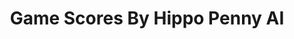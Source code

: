 ---
title: Game Scores By Hippo Penny AI
layout: scoredetail
permalink: /meta-score/steep
header:
  teaser: /assets/images/steep.jpg
  video:
    id: Cr7_4LrF8As
    provider: youtube
---